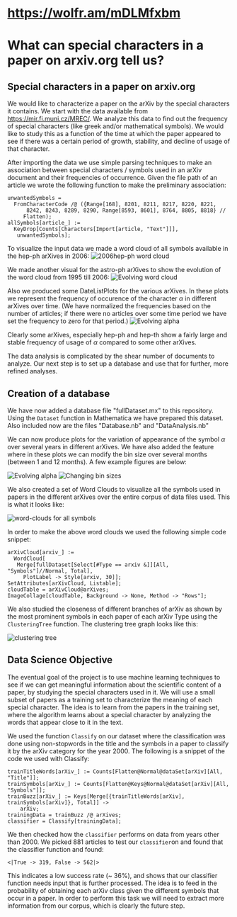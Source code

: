 # https://wolfr.am/mDLMfxbm

# What can special characters in a paper on arxiv.org tell us?

## Special characters in a paper on arxiv.org

We would like to characterize a paper on the arXiv by the special characters it contains. We start with the data available from https://mir.fi.muni.cz/MREC/.
We analyze this data to find out the frequency of special characters (like greek and/or mathematical symbols). We would like to study this as a function of
the time at which the paper appeared to see if there was a certain period of growth, stability, and decline of usage of that character.

After importing the data we use simple parsing techniques to make an association between special characters / symbols used in an arXiv document and their
frequencies of occurrence. Given the file path of an article we wrote the following function to make the preliminary association:
```
unwantedSymbols = 
  FromCharacterCode /@ ({Range[168], 8201, 8211, 8217, 8220, 8221, 
      8242, 8243, 8289, 8290, Range[8593, 8601], 8764, 8805, 8818} // 
     Flatten);
allSymbols[article_] := 
  KeyDrop[Counts[Characters[Import[article, "Text"]]], 
   unwantedSymbols];
```

To visualize the input data we made a word cloud of all symbols available in the hep-ph arXives in 2006:
![2006hep-ph word cloud](output/2006hepphCloud.jpg)

We made another visual for the astro-ph arXives to show the evolution of the word cloud from 1995 till 2006:
![Evolving word cloud](output/wordcloudastro.gif)

Also we produced some DateListPlots for the various arXives. In these plots we represent the frequency of 
occurence of the character $\alpha$ in different arXives over time. (We have normalized the frequencies
based on the number of articles; if there were no articles over some time period we have set the frequency 
to zero for that period.)
![Evolving alpha](output/allplots.jpg)

Clearly some arXives, especially hep-ph and hep-th show a fairly large and stable frequency of usage of 
$\alpha$ compared to some other arXives.

The data analysis is complicated by the shear number of documents to analyze. Our next step is to set up
a database and use that for further, more refined analyses.

## Creation of a database

We have now added a database file "fullDataset.mx" to this repository. Using the ```Dataset``` function in 
Mathematica we have prepared this dataset. Also included now are the files "Database.nb" and "DataAnalysis.nb"

We can now produce plots for the variation of appearance of the symbol $\alpha$ over several years in different 
arXives. We have also added the feature where in these plots we can modify the bin size over several months 
(between 1 and 12 months). A few example figures are below:

![Evolving alpha](output/allplots2.jpg)
![Changing bin sizes](output/alpha2006.gif)

We also created a set of Word Clouds to visualize all the symbols used in papers in the different arXives over 
the entire corpus of data files used. This is what it looks like:

![word-clouds for all symbols](WCImages.jpg)

In order to make the above word clouds we used the following simple code snippet:
```
arXivCloud[arxiv_] := 
  WordCloud[
   Merge[fullDataset[Select[#Type == arxiv &]][All, "Symbols"]//Normal, Total], 
     PlotLabel -> Style[arxiv, 30]];
SetAttributes[arXivCloud, Listable];
cloudTable = arXivCloud@arXives;
ImageCollage[cloudTable, Background -> None, Method -> "Rows"];
```

We also studied the closeness of different branches of arXiv as shown by the most 
prominent symbols in each paper of each arXiv Type using the ```ClusteringTree``` 
function. The clustering tree graph looks like this:

![clustering tree](output/ctree.jpg)

## Data Science Objective

The eventual goal of the project is to use machine learning techniques to see if we can get meaningful information about the scientific content of a paper,
by studying the special characters used in it. We will use a small subset of papers as a training set to characterize the meaning of each special character.
The idea is to learn from the papers in the training set, where the algorithm learns about a special character by analyzing the words that appear close to 
it in the text.

We used the function ```Classify``` on our dataset where the classification was done using non-stopwords in the title and the symbols in a paper to classify 
it by the arXiv category for the year 2000. The following is a snippet of the code we used with Classify:
```
trainTitleWords[arXiv_] := Counts[Flatten@Normal@dataSet[arXiv][All, "Title"]];
trainSymbols[arXiv_] := Counts[Flatten@Keys@Normal@dataSet[arXiv][All, "Symbols"]];
trainBuzz[arXiv_] := Keys[Merge[{trainTitleWords[arXiv], trainSymbols[arXiv]}, Total]] ->
    arXiv;
trainingData = trainBuzz /@ arXives;
classifier = Classify[trainingData];
``` 
We then checked how the ```classifier``` performs on data from years other than 2000. We picked 881 articles to test our ```classifier```on and found that 
the classifier function and found:
```
<|True -> 319, False -> 562|>
```
This indicates a low success rate (~ 36%), and shows that our classifier function needs input that is further processed. The idea is to feed in the
probability of obtaining each arXiv class given the different symbols that occur in a paper. In order to perform this task we will need to extract more
information from our corpus, which is clearly the future step.